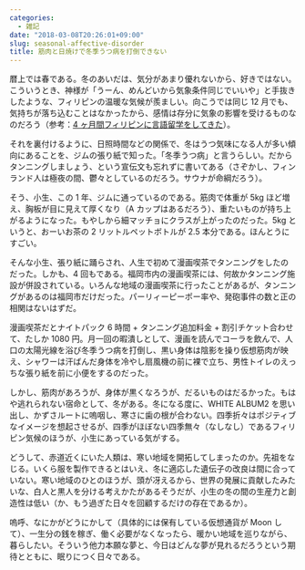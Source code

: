 ```yaml
---
categories:
  - 雑記
date: "2018-03-08T20:26:01+09:00"
slug: seasonal-affective-disorder
title: 筋肉と日焼けで冬季うつ病を打倒できない
---
```


暦上では春である。冬のあいだは、気分があまり優れないから、好きではない。こういうとき、神様が「うーん、めんどいから気象条件同じでいいや」と手抜きしたような、フィリピンの温暖な気候が羨ましい。向こうでは同じ 12 月でも、気持ちが落ち込むことはなかったから、感情は存分に気象の影響を受けるものなのだろう（参考：[4 ヶ月間フィリピンに言語留学をしてきた](/archives/i-studied-english-in-the-philippines/)）。

それを裏付けるように、日照時間などの関係で、冬はうつ気味になる人が多い傾向にあることを、ジムの張り紙で知った。「冬季うつ病」と言うらしい。だからタンニングしましょう、という宣伝文も忘れずに書いてある（さぞかし、フィンランド人は極夜の間、鬱々としているのだろう。サウナが命綱だろう）。

そう、小生、この 1 年、ジムに通っているのである。筋肉で体重が 5kg ほど増え、胸板が目に見えて厚くなり（A カップはあるだろう）、重たいものが持ち上がるようになった。もやしから細マッチョにクラスが上がったのだった。5kg
 というと、おーいお茶の 2 リットルペットボトルが 2.5 本分である。ほんとうにすごい。

そんな小生、張り紙に踊らされ、人生で初めて漫画喫茶でタンニングをしたのだった。しかも、4 回もである。福岡市内の漫画喫茶には、何故かタンニング施設が併設されている。いろんな地域の漫画喫茶に行ったことがあるが、タンニングがあるのは福岡市だけだった。パーリィーピーポー率や、発砲事件の数と正の相関はないはずだ。

漫画喫茶だとナイトパック 6 時間 + タンニング追加料金 + 割引チケット合わせて、たしか 1080 円。月一回の暇潰しとして、漫画を読んでコーラを飲んで、人口の太陽光線を浴び冬季うつ病を打倒し、黒い身体は陰影を操り仮想筋肉が映え、シャワーは汗ばんだ身体を冷やし扇風機の前に裸で立ち、男性トイレのえっちな張り紙を前に小便をするのだった。

しかし、筋肉があろうが、身体が黒くなろうが、だるいものはだるかった。もはや逃れられない宿命として、冬がある。冬になる度に、WHITE ALBUM2 を思い出し、かずさルートに嗚咽し、寒さに歯の根が合わない。四季折々はポジティブなイメージを想起させるが、四季がほぼない四季無々（なしなし）であるフィリピン気候のほうが、小生にあっている気がする。

どうして、赤道近くにいた人類は、寒い地域を開拓してしまったのか。先祖をなじる。いくら服を製作できるとはいえ、冬に適応した遺伝子の改良は間に合っていない。寒い地域のひとのほうが、頭が冴えるから、世界の発展に貢献したみたいな、白人と黒人を分ける考えかたがあるそうだが、小生の冬の間の生産力と創造性は低い（か、もう過ぎた日々を回顧するだけの存在であるか）。

嗚呼、なにかがどうにかして（具体的には保有している仮想通貨が Moon して）、一生分の銭を稼ぎ、働く必要がなくなったら、暖かい地域を巡りながら、暮らしたい。そういう他力本願な夢と、今日はどんな夢が見れるだろうという期待とともに、眠りにつく日々である。
